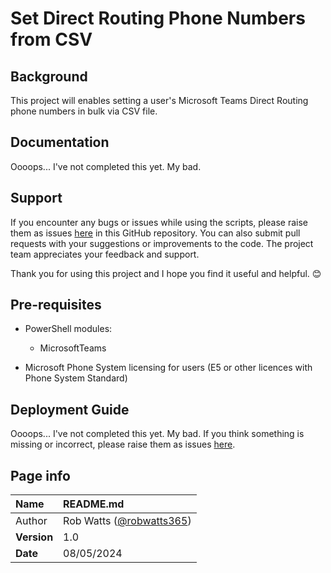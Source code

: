 # Set Direct Routing Phone Numbers from CSV

## Background
This project will enables setting a user's Microsoft Teams Direct Routing phone numbers in bulk via CSV file. 

## Documentation
Oooops... I've not completed this yet. My bad. 

## Support
If you encounter any bugs or issues while using the scripts, please raise them as issues [here](https://github.com/robwatts365/MicrosoftTeamsPhone-SetDirectRoutingPhoneNumberFromCSV/issues) in this GitHub repository. You can also submit pull requests with your suggestions or improvements to the code. The project team appreciates your feedback and support. 

Thank you for using this project and I hope you find it useful and helpful. 😊

## Pre-requisites
* PowerShell modules:
  * MicrosoftTeams

*	Microsoft Phone System licensing for users (E5 or other licences with Phone System Standard)

## Deployment Guide
Oooops... I've not completed this yet. My bad. 
If you think something is missing or incorrect, please raise them as issues [here](https://github.com/robwatts365/MicrosoftTeamsPhone-SetDirectRoutingPhoneNumberFromCSV/issues).

## Page info

| Name | README.md |
| :--- | :--- |
| Author | Rob Watts ([@robwatts365](https://github.com/robwatts365)) |
| **Version** | 1.0 |
| **Date** | 08/05/2024 |
